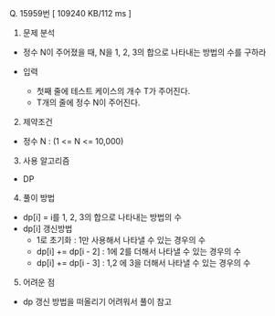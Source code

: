 Q. 15959번 [ 109240 KB/112 ms ]

1. 문제 분석
- 정수 N이 주어졌을 때, N을 1, 2, 3의 합으로 나타내는 방법의 수를 구하라 

- 입력
  - 첫째 줄에 테스트 케이스의 개수 T가 주어진다.
  - T개의 줄에 정수 N이 주어진다.

2. 제약조건
- 정수 N : (1 <= N <= 10,000)

3. 사용 알고리즘
- DP

4. 풀이 방법
- dp[i] = i를 1, 2, 3의 합으로 나타내는 방법의 수
- dp[i] 갱신방법
  - 1로 초기화 : 1만 사용해서 나타낼 수 있는 경우의 수
  - dp[i] += dp[i - 2] : 1에 2를 더해서 나타낼 수 있는 경우의 수
  - dp[i] += dp[i - 3] : 1,2 에 3을 더해서 나타낼 수 있는 경우의 수
 

5. 어려운 점
- dp 갱신 방법을 떠올리기 어려워서 풀이 참고